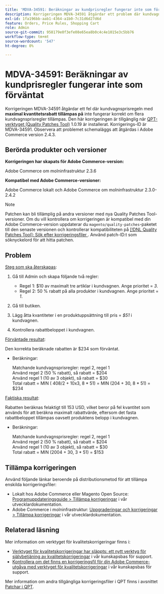 ```yaml
---
title: 'MDVA-34591: Beräkningar av kundprisregler fungerar inte som förväntat'
description: Korrigeringen MDVA-34591 åtgärdar ett problem där kundvagnsprisregeln med **maximal mängdrabatt används för** inte fungerar korrekt om flera kundvagnsprisregler tillämpas. Den här korrigeringen är tillgänglig när [QPT-verktyget (Quality Patches Tool)](/help/announcements/adobe-commerce-announcements/magento-quality-patches-released-new-tool-to-self-serve-quality-patches.md) 1.0.19 är installerat. Korrigerings-ID är MDVA-34591. Observera att problemet schemaläggs att åtgärdas i Adobe Commerce version 2.4.3.
exl-id: 1fa196bb-aab1-4364-a1b0-7c31d6d27d6d
feature: Orders, Price Rules, Shopping Cart
role: Admin
source-git-commit: 958179e0f3efe08e65ea8b0c4c4e1015e3c5bb76
workflow-type: tm+mt
source-wordcount: '547'
ht-degree: 0%

---
```


# MDVA-34591: Beräkningar av kundprisregler fungerar inte som förväntat

Korrigeringen MDVA-34591 åtgärdar ett fel där kundvagnsprisregeln med **maximal kvantitetsrabatt tillämpas på** inte fungerar korrekt om flera kundvagnsprisregler tillämpas. Den här korrigeringen är tillgänglig när [QPT-verktyget (Quality Patches Tool)](/help/announcements/adobe-commerce-announcements/magento-quality-patches-released-new-tool-to-self-serve-quality-patches.md) 1.0.19 är installerat. Korrigerings-ID är MDVA-34591. Observera att problemet schemaläggs att åtgärdas i Adobe Commerce version 2.4.3.

## Berörda produkter och versioner

**Korrigeringen har skapats för Adobe Commerce-version:**

Adobe Commerce om molninfrastruktur 2.3.6

**Kompatibel med Adobe Commerce-versioner:**

Adobe Commerce lokalt och Adobe Commerce om molninfrastruktur 2.3.0-2.4.2

>[!NOTE]
>
>Patchen kan bli tillämplig på andra versioner med nya Quality Patches Tool-versioner. Om du vill kontrollera om korrigeringen är kompatibel med din Adobe Commerce-version uppdaterar du `magento/quality-patches`-paketet till den senaste versionen och kontrollerar kompatibiliteten på [[!DNL Quality Patches Tool]: Sök efter korrigeringsfiler ](https://devdocs.magento.com/quality-patches/tool.html#patch-grid). Använd patch-ID:t som söknyckelord för att hitta patchen.

## Problem

<u>Steg som ska återskapas</u>:

1. Gå till Admin och skapa följande två regler:

   * Regel 1: $10 av maximalt tre artiklar i kundvagnen. Ange prioritet = *3*.
   * Regel 2: 50 % rabatt på alla produkter i kundvagnen. Ange prioritet = *1*.

1. Gå till butiken.

1. Lägg åtta kvantiteter i en produktuppsättning till pris = *$51* i kundvagnen.

1. Kontrollera rabattbeloppet i kundvagnen.

<u>Förväntade resultat</u>:

Den korrekta beräknade rabatten är $234 som förväntat.

* Beräkningar:

  Matchande kundvagnsprisregler: regel 2, regel 1\
  Använd regel 2 (50 % rabatt), så rabatt = $204\
  Använd regel 1 (10 av 3 objekt), så rabatt = $30\
  Total rabatt = MIN ( 408/2 + 10x3, 8 &#42; 51) = MIN (204 + 30, 8 &#42; 51) = $234

<u>Faktiska resultat</u>:

Rabatten beräknas felaktigt till 153 USD, vilket beror på fel kvantitet som används för att beräkna maximalt rabattvärde, eftersom det fasta rabattbeloppet tillämpas oavsett produktens belopp i kundvagnen.

* Beräkningar:

  Matchande kundvagnsprisregler: regel 2, regel 1\
  Använd regel 2 (50 % rabatt), så rabatt = $204\
  Använd regel 1 (10 av 3 objekt), så rabatt = $30\
  Total rabatt = MIN (2004 + 30, 3 &#42; 51) = $153

## Tillämpa korrigeringen

Använd följande länkar beroende på distributionsmetod för att tillämpa enskilda korrigeringsfiler:

* Lokalt hos Adobe Commerce eller Magento Open Source: [Programuppdateringsguide > Tillämpa korrigeringar](https://devdocs.magento.com/guides/v2.4/comp-mgr/patching/mqp.html) i vår utvecklardokumentation.
* Adobe Commerce i molninfrastruktur: [Uppgraderingar och korrigeringar > Tillämpa korrigeringar](https://devdocs.magento.com/cloud/project/project-patch.html) i vår utvecklardokumentation.

## Relaterad läsning

Mer information om verktyget för kvalitetskorrigeringar finns i:

* [Verktyget för kvalitetskorrigeringar har släppts: ett nytt verktyg för självbetjäning av kvalitetskorrigeringar](/help/announcements/adobe-commerce-announcements/magento-quality-patches-released-new-tool-to-self-serve-quality-patches.md) i vår kunskapsbas för support.
* [Kontrollera om det finns en korrigeringsfil för din Adobe Commerce-utgåva med verktyget för kvalitetskorrigeringar](/help/support-tools/patches-available-in-qpt-tool/check-patch-for-magento-issue-with-magento-quality-patches.md) i vår kunskapsbas för support.

Mer information om andra tillgängliga korrigeringsfiler i QPT finns i avsnittet [Patchar i QPT](https://support.magento.com/hc/en-us/sections/360010506631-Patches-available-in-MQP-tool-).
